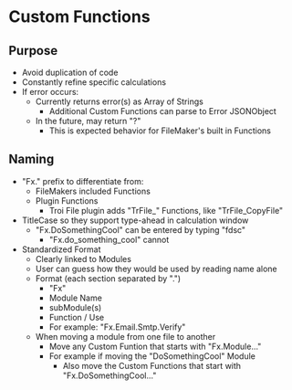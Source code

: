 # Custom Functions

## Purpose

- Avoid duplication of code
- Constantly refine specific calculations
- If error occurs:
  - Currently returns error(s) as Array of Strings
    - Additional Custom Functions can parse to Error JSONObject 
  - In the future, may return "?"
    - This is expected behavior for FileMaker's built in Functions 

## Naming

- "Fx." prefix to differentiate from:
  - FileMakers included Functions
  - Plugin Functions
    - Troi File plugin adds "TrFile_" Functions, like "TrFile_CopyFile"
- TitleCase so they support type-ahead in calculation window
  - "Fx.DoSomethingCool" can be entered by typing "fdsc"
    - "Fx.do_something_cool" cannot
- Standardized Format
  - Clearly linked to Modules
  - User can guess how they would be used by reading name alone
  - Format (each section separated by ".")
    - "Fx"
    - Module Name
    - subModule(s)
    - Function / Use
    - For example: "Fx.Email.Smtp.Verify"
  - When moving a module from one file to another
    - Move any Custom Funtion that starts with "Fx.Module..."
    - For example if moving the "DoSomethingCool" Module
      - Also move the Custom Functions that start with "Fx.DoSomethingCool..."
